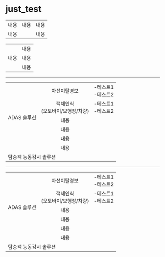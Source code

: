 # just_test



<table>
  <tr>
    <td>내용</td>
    <td>내용</td>
    <td>내용</td>
  </tr>
  <tr>
    <td colspan="2">내용<td>내용</td>
  </tr>
</table>





<table>
  <tr>
    <td rowspan="3">내용</td>
    <td>내용</td>
  </tr>
  <tr>
    <td>내용</td>
  </tr>
  <tr>
    <td>내용</td>
  </tr>
</table>




----




<table>
  <tr align="center">
    <td rowspan="6">ADAS 솔루션</td>
    <td>차선이탈경보<td>-테스트1<br>-테스트2</td>
  </tr>
  <tr align="center">
    <td>객체인식<br>(오토바이/보행장/차량)<td>-테스트1<br>-테스트2</td>
  </tr>
  <tr align="center">
    <td>내용</td>
  </tr>
  <tr align="center">
    <td>내용</td>
  </tr>
    <tr align="center">
    <td>내용</td>
  </tr>
    <tr align="center">
    <td>내용</td>
  </tr>
  <td colspan="2">탐승객 능동감시 솔루션</td>
</table>

----




<table>
  <tr align="center">
    <td rowspan="6">ADAS 솔루션</td>
    <td>차선이탈경보<td>-테스트1<br>-테스트2</td>
  </tr>
  <tr align="center">
    <td>객체인식<br>(오토바이/보행장/차량)<td>-테스트1<br>-테스트2</td>
  </tr>
  <tr align="center">
    <td>내용</td>
  </tr>
  <tr align="center">
    <td>내용</td>
  </tr>
    <tr align="center">
    <td>내용</td>
  </tr>
    <tr align="center">
    <td>내용</td>
  </tr>
  <td colspan="2">탐승객 능동감시 솔루션</td>
</table>










